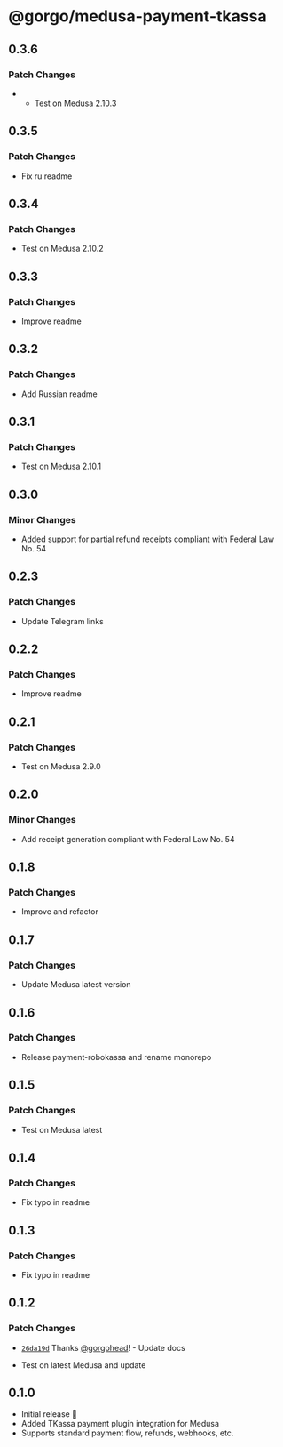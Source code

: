 # @gorgo/medusa-payment-tkassa

## 0.3.6

### Patch Changes

- - Test on Medusa 2.10.3

## 0.3.5

### Patch Changes

- Fix ru readme

## 0.3.4

### Patch Changes

- Test on Medusa 2.10.2

## 0.3.3

### Patch Changes

- Improve readme

## 0.3.2

### Patch Changes

- Add Russian readme

## 0.3.1

### Patch Changes

- Test on Medusa 2.10.1

## 0.3.0

### Minor Changes

- Added support for partial refund receipts compliant with Federal Law No. 54

## 0.2.3

### Patch Changes

- Update Telegram links

## 0.2.2

### Patch Changes

- Improve readme

## 0.2.1

### Patch Changes

- Test on Medusa 2.9.0

## 0.2.0

### Minor Changes

- Add receipt generation compliant with Federal Law No. 54

## 0.1.8

### Patch Changes

- Improve and refactor

## 0.1.7

### Patch Changes

- Update Medusa latest version

## 0.1.6

### Patch Changes

- Release payment-robokassa and rename monorepo

## 0.1.5

### Patch Changes

- Test on Medusa latest

## 0.1.4

### Patch Changes

- Fix typo in readme

## 0.1.3

### Patch Changes

- Fix typo in readme

## 0.1.2

### Patch Changes

- [`26da19d`](https://github.com/gorgojs/medusa-plugins/commit/26da19daf9d49c08d5faf1fa727f19924d1d024b) Thanks [@gorgohead](https://github.com/gorgohead)! - Update docs

- Test on latest Medusa and update

## 0.1.0

- Initial release 🎉
- Added TKassa payment plugin integration for Medusa
- Supports standard payment flow, refunds, webhooks, etc.
